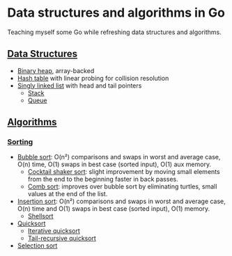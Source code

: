 # Data structures and algorithms in Go

Teaching myself some Go while refreshing data structures and algorithms.

## [Data Structures](ds/)

* [Binary heap](ds/binary_heap.go), array-backed
* [Hash table](ds/hash_table.go) with linear probing for collision resolution
* [Singly linked list](ds/singly_linked_list.go) with head and tail pointers
  * [Stack](ds/stack.go)
  * [Queue](ds/queue.go)

## [Algorithms](algs/)

### [Sorting](algs/sorts/)

* [Bubble sort](algs/sorts/bubble_sort.go): O(n²) comparisons and swaps in worst and average case, O(n) time, O(1) swaps in best case (sorted input), O(1) aux memory.
  * [Cocktail shaker sort](algs/sorts/bubble_sort.go): slight improvement by moving small elements from the end to the beginning faster in back passes.
  * [Comb sort](algs/sorts/bubble_sort.go): improves over bubble sort by eliminating turtles, small values at the end of the list.
* [Insertion sort](algs/sorts/insertion_sort.go): O(n²) comparisons and swaps in worst and average case, O(n) time and O(1) swaps in best case (sorted input), O(1) memory. 
  * [Shellsort](algs/sorts/insertion_sort.go)
* [Quicksort](algs/sorts/quicksort.go)
  * [Iterative quicksort](algs/sorts/quicksort.go)
  * [Tail-recursive quicksort](algs/sorts/quicksort.go)
* [Selection sort](algs/sorts/selection_sort.go)